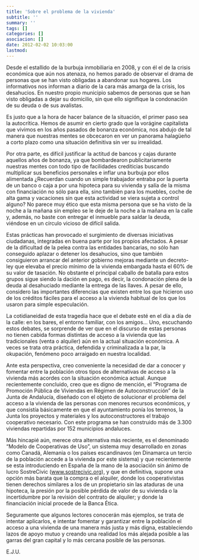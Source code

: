 ```yaml
---
title: 'Sobre el problema de la vivienda'
subtitle: ''
summary: ''
tags: []
categories: []
asociacion: []
date: 2012-02-02 10:03:00
lastmod:
---
```


Desde el estallido de la burbuja inmobiliaria en 2008, y con él  el de la crisis económica que aún nos atenaza, no hemos parado de observar el drama de personas que se han visto obligadas a abandonar sus hogares. Los informativos nos informan a diario de la cara más amarga de la crisis, los desahucios. En nuestro propio municipio sabemos de personas que se han visto obligadas a dejar su domicilio, sin que ello signifique la condonación de su deuda o de sus avalistas.

Es justo que a la hora de hacer balance de la situación, el primer paso sea la autocrítica. Hemos de asumir en cierto grado que la vorágine capitalista que vivimos en los años pasados de bonanza económica, nos abdujo de tal manera que nuestras mentes se obcecaron en ver un panorama halagüeño a corto plazo como una situación definitiva sin ver su irrealidad. 

Por otra parte, es difícil justificar la actitud de bancos y cajas durante aquellos años de bonanza, ya que bombardearon publicitariamente nuestras mentes con todo tipo de facilidades crediticias buscando multiplicar sus beneficios personales e inflar una burbuja por ellos alimentada ¿Recuerdan cuando un simple trabajador entraba por la puerta de un banco o caja a por una hipoteca para su vivienda y salía de la misma con financiación no sólo para ella, sino también para los muebles, coche de alta gama y vacaciones sin que esta actividad se viera sujeta a control alguno? No parece muy ético que esta misma persona que se ha visto de la noche a la mañana sin empleo se le deje de la noche a la mañana en la calle y, además, no baste con entregar el inmueble para saldar la deuda, viéndose en un círculo vicioso de difícil salida.

Estas prácticas han provocado el surgimiento de diversas iniciativas ciudadanas, integradas en buena parte por los propios afectados. A pesar de la dificultad de la pelea contra las entidades bancarias, no sólo han conseguido aplazar o detener los desahucios, sino que también consiguieron arrancar del anterior gobierno mejoras mediante un decreto-ley que elevaba el precio mínimo de la vivienda embargada hasta el 60% de su valor de tasación. No obstante el principal caballo de batalla para estos grupos sigue siendo la dación en pago, es decir, la condonación plena de la deuda al desahuciado mediante la entrega de las llaves. A pesar de ello, considero las importantes diferencias que existen entre los que hicieron uso de los créditos fáciles para el acceso a la vivienda habitual de los que los usaron para simple especulación.

La cotidianeidad de esta tragedia hace que el debate esté en el día a día de la calle: en los bares, el entorno familiar, con los amigos... Uno, escuchando estos debates, se sorprende de ver que en el discurso de estas personas no tienen cabida formas distintas de acceso a la vivienda que las tradicionales (venta o alquiler) aún en la actual situación económica.  A veces se trata otra práctica, defendida y criminalizada a la par, la okupación, fenómeno poco arraigado en nuestra localidad.

Ante esta perspectiva, creo conveniente la necesidad de dar a conocer y fomentar entre la población otros tipos de alternativas de acceso a la vivienda más acordes con la situación económica actual. Aunque recientemente concluido, creo que es digno de mención, el “Programa de Promoción Pública de Viviendas en Régimen de Autoconstrucción” de la Junta de Andalucía, diseñado con el objeto de solucionar el problema del acceso a la vivienda de las personas con menores recursos económicos, y que consistía básicamente en que el ayuntamiento ponía los terrenos, la Junta los proyectos y materiales y los autoconstructores el trabajo cooperativo necesario. Con este programa se han construido más de 3.300 viviendas repartidas por 152 municipios andaluces.

Más hincapié aún, merece otra alternativa más reciente, es el denominado “Modelo de Cooperativas de Uso”, un sistema muy desarrollado en zonas como Canadá, Alemania o los países escandinavos (en Dinamarca un tercio de la población accede a la vivienda por este sistema) y que recientemente se esta introduciendo en España de la mano de la asociación sin ánimo de lucro SostreCivic (www.sostrecivic.org),  y que  en definitiva, supone una opción más barata que la compra o el alquiler, donde los cooperativistas tienen derechos similares a los de un propietario sin las ataduras de una hipoteca, la presión por la posible pérdida de valor de su vivienda o la incertidumbre por la revisión del contrato de alquiler; y donde la financiación inicial procede de la Banca Ética.

Seguramente que algunos lectores conocerán más ejemplos, se trata de intentar aplicarlos, e intentar fomentar y garantizar entre la población el acceso a una vivienda de una manera más justa y más digna, estableciendo lazos de apoyo mutuo y creando una realidad los más alejada posible a las garras del gran capital y lo más cercana posible de las personas.

E.J.U.